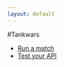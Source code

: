 ```yaml
---
layout: default
---
```


#Tankwars

* [Run a match](pages/match.html)
* [Test your API](pages/test.html)
